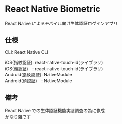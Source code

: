 # React Native Biometric

React Native によるモバイル向け生体認証ログインアプリ

## 仕様

CLI: React Native CLI

iOS(指紋認証): react-native-touch-id(ライブラリ)  
iOS(顔認証)　: react-native-touch-id(ライブラリ)  
Android(指紋認証): NativeModule  
Android(顔認証)　: NativeModule

## 備考

React Native での生体認証機能実装調査の為に作成  
かなり雑です
